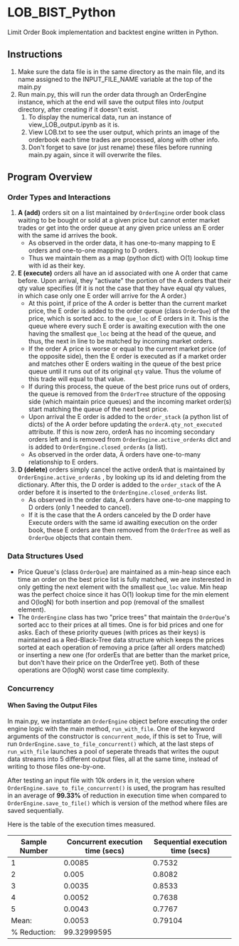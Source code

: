 # LOB_BIST_Python
Limit Order Book implementation and backtest engine written in Python. 

## Instructions
1. Make sure the data file is in the same directory as the main file, and its name assigned to the INPUT_FILE_NAME variable at the top of the main.py
2. Run main.py, this will run the order data through an OrderEngine instance, which at the end will save the output files into /output directory, after creating if it doesn't exist. 
   1. To display the numerical data, run an instance of view_LOB_output.ipynb as it is. 
   2. View LOB.txt to see the user output, which prints an image of the orderbook each time trades are processed, along with other info. 
   3. Don't forget to save (or just rename) these files before running main.py again, since it will overwrite the files. 
   
## Program Overview
### Order Types and Interactions
  1. **A (add)** orders sit on a list maintained by `OrderEngine` order book class waiting to be bought or sold at a given price but cannot enter market trades or get into the order queue at any given price unless an E order with the same id arrives the book. 
     - As observed in the order data, it has one-to-many mapping to E orders and one-to-one mapping to D orders. 
     - Thus we maintain them as a map (python dict) with O(1) lookup time with id as their key.  
  2. **E (execute)** orders all have an id associated with one A order that came before. Upon arrival, they "activate" the portion of the A orders that their qty value specifies (If it is not the case that they have equal qty values, in which case only one E order will arrive for the A order.)  
     - At this point, if price of the A order is better than the current market price, the E order is added to the order queue (class `OrderQue`) of the price, which is sorted acc. to the `que_loc` of E orders in it. This is the queue where every such E order is awaiting execution with the one having the smallest `que_loc` being at the head of the queue, and thus, the next in line to be matched by incoming market orders. 
     - If the order A price is worse or equal to the current market price (of the opposite side), then the E order is executed as if a market order and matches other E orders waiting in the queue of the best price queue until it runs out of its original `qty` value. Thus the volume of this trade will equal to that value. 
     - If during this process, the queue of the best price runs out of orders, the queue is removed from the `OrderTree` structure of the opposing side (which maintain price queues) and the incoming market order(s) start matching the queue of the next best price.
     - Upon arrival the E order is added to the `order_stack` (a python list of dicts) of the A order before updating the `orderA.qty_not_executed` attribute. If this is now zero, orderA has no incoming secondary orders left and is removed from `OrderEngine.active_orderAs` dict and is added to `OrderEngine.closed_orderAs` (a list). 
     - As observed in the order data, A orders have one-to-many relationship to E orders. 
  3. **D (delete)** orders simply cancel the active orderA that is maintained by `OrderEngine.active_orderAs` , by looking up its id and deleting from the dictionary. After this, the D order is added to the `order_stack` of the A order before it is inserted to the `OrderEngine.closed_orderAs` list.
     - As observed in the order data, A orders have one-to-one mapping to D orders (only 1 needed to cancel). 
     - If it is the case that the A orders canceled by the D order have Execute orders with the same id awaiting execution on the order book, these E orders are 
     then removed from the `OrderTree` as well as `OrderQue` objects that contain them.

### Data Structures Used
- Price Queue's (class `OrderQue`) are maintained as a min-heap since each time an order on the best price list is fully matched, we are insterested in only getting the next element with the smallest `que_loc` value. Min heap was the perfect choice since it has O(1) lookup time for the min element and O(logN) for both insertion and pop (removal of the smallest element).
- The `OrderEngine` class has two "price trees" that maintain the `OrderQue`'s sorted acc to their prices at all times. One is for bid prices and one for asks. Each of these priority queues (with prices as their keys) is maintained as a Red-Black-Tree data structure which keeps the prices sorted at each operation of removing a price (after all orders matched) or inserting a new one (for orderEs that are better than the market price, but don't have their price on the OrderTree yet). Both of these operations are O(logN) worst case time complexity. 

### Concurrency
#### When Saving the Output Files
In main.py, we instantiate an `OrderEngine` object before executing the order engine logic with the main method, `run_with_file`. One of the keyword arguments of the constructor is `concurrent_mode`, if this is set to True, will run `OrderEngine.save_to_file_concurrent()` which, at the last steps of `run_with_file` launches a pool of seperate threads that writes the ouput data streams into 5 different output files, all at the same time, instead of writing to those files one-by-one. 

After testing an input file with 10k orders in it, the version where `OrderEngine.save_to_file_concurrent()` is used, the program has resulted in an average of **99.33%** of reduction in execution time when compared to `OrderEngine.save_to_file()` which is version of the method where files are saved sequentially.

Here is the table of the execution times measured.

| Sample Number | Concurrent execution time (secs) | Sequential execution time (secs) |
| ------------- | -------------------------------- | -------------------------------- |
| 1             | 0.0085                           | 0.7532                           |
| 2             | 0.005                            | 0.8082                           |
| 3             | 0.0035                           | 0.8533                           |
| 4             | 0.0052                           | 0.7638                           |
| 5             | 0.0043                           | 0.7767                           |
| Mean:         | 0.0053                           | 0.79104                          |
| % Reduction:  | 99.32999595                      |